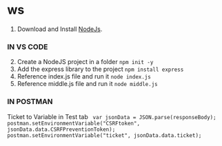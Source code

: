 # ws

1. Download and Install [NodeJs](https://nodejs.org/en/download).

### IN VS CODE

2. Create a NodeJS project in a folder `npm init -y`
3. Add the express library to the project `npm install express`
4. Reference index.js file and run it `node index.js`
5. Reference middle.js file and run it `node middle.js`

### IN POSTMAN
Ticket to Variable in Test tab 
  ` var jsonData = JSON.parse(responseBody);
    postman.setEnvironmentVariable("CSRFtoken", jsonData.data.CSRFPreventionToken);
    postman.setEnvironmentVariable("ticket", jsonData.data.ticket);`



